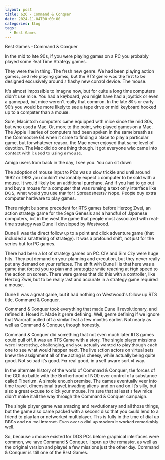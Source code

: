 ```yaml
---
layout: post
title: 626 - Command & Conquer
date: 2024-11-04T00:00:00
categories: Blog
tags:
  - Best Games
---
```

Best Games - Command & Conquer

In the mid to late 90s, if you were playing games on a PC you probably played some Real Time Strategy games.

They were the in thing. The fresh new genre. We had been playing action games, and role playing games, but the RTS genre was the first to be designed exclusively around a flashy new control device. The mouse.

It's almost impossible to imagine now, but for quite a long time computers didn't use mice. You had a keyboard, you might have had a joystick or even a gamepad, but mice weren't really that common. In the late 80’s or early 90’s you would be more likely to see a tape drive or midi keyboard hooked up to a computer than a mouse.

Sure, Macintosh computers came equipped with mice since the mid 80s, but who used a Mac. Or, more to the point, who played games on a Mac. The Apple II series of computers had been spoken in the same breath as the Commodore 64 when it came to finding a place to play a particular game, but for whatever reason, the Mac never enjoyed that same level of devotion. The Mac did do one thing though. It got everyone who came into contact with it used to using a mouse.

Amiga users from back in the day, I see you. You can sit down.

The adoption of mouse input to PCs was a slow trickle and until around 1992 or 1993 you couldn’t reasonably expect a computer to be sold with a mouse. It would likely be an additional purchase. And if you had to go out and buy a mouse for a computer that was running a text only interface like DOS, what would you use that for? Spreadsheets? Nope. People buy extra computer hardware to play games.

There might be some precedent for RTS games before Herzog Zwei, an action strategy game for the Sega Genesis and a handful of Japanese computers, but in the west the game that people most associated with real-time strategy was Dune II developed by Westwood. 

Dune II was the direct follow up to a point and click adventure game (that included a smattering of strategy). It was a profound shift, not just for the series but for PC games.

There had been a lot of strategy games on PC. CIV and Sim City were huge hits. They put demand  on your planning and execution, but they never really put any demand on your reflexes. The shift with Dune II is that here was a game that forced you to plan and strategize while reacting at high speed to the action on screen. There were games that did this with a controller, like Herzog Zwei, but to be really fast and accurate in a strategy game required a mouse.

Dune II was a great game, but it had nothing on Westwood's follow up RTS title, Command & Conquer.

Command & Conquer took everything that made Dune II revolutionary, and refined it. Honed it. Made it genre defining. Well, genre defining if we ignore that Warcraft pulled off a similar feat a few months earlier. Not nearly as well as Command & Conquer, though honestly.

Command & Conquer did something that not even much later RTS games could pull off. It was an RTS Game with a story. The single player missions were interesting, challenging, and you actually wanted to play though each one to see what would happen next. The live action actors on virtual sets knew the assignment all of the acting is cheesy, while actually being quite good. Not so bad it’s good. For real good, in a self aware sort of way. 

In the alternate history of the world of Command & Conquer, the forces of the GDI do battle with the Brotherhood of NOD over control of a substance called Tiberium. A simple enough premise. The games eventually veer into time travel, dimensional travel, invading aliens, and on and on. It’s silly, but also a great excuse to click your mouse. I’m sure that at least a few mice didn’t make it all the way through the Command & Conquer campaign.

The single player game was amazing and revolutionary and all those things, but the game also came packed with a second disc that you could lend to a friend to play lan or networked multiplayer. This is fully in the time of dial up BBSs and no real internet. Even over a dial up modem it worked remarkably well.

So, because a mouse existed for DOS PCs before graphical interfaces were common, we have Command & Conquer. I spun up the remaster, as well as the original version and played a few missions just the other day. Command & Conquer is still one of the Best Games.

